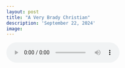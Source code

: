 ```yaml
---
layout: post
title: "A Very Brady Christian"
description: 'September 22, 2024'
image:
---
```


<audio controls>
  <source src="assets/audio/fbc_2024-09-22_sermon.mp3" type="audio/mp3">
Your browser does not support the audio element.
</audio>
